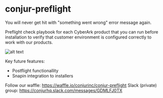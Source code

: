 # conjur-preflight
You will never get hit with "something went wrong" error message again.

Preflight check playbook for each CyberArk product that you can run before installation to verify that customer environment is configured correctly to work with our products.

![alt text](https://www.totalmerchantconcepts.com/images/stories/pre-flight-check.jpg)

Key future features:
- Postflight functionallity
- Snapin integration to installers


Follow our waffle: https://waffle.io/conjurinc/conjur-preflight
Slack (private) group: https://conjurhq.slack.com/messages/GDMLFJ0TX
